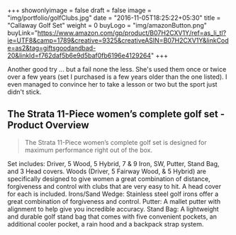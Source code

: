 +++
showonlyimage = false
draft = false
image = "img/portfolio/golfClubs.jpg"
date = "2016-11-05T18:25:22+05:30"
title = "Callaway Golf Set"
weight = 0
buyLogo = "img/amazonButton.png"
buyLink="https://www.amazon.com/gp/product/B07H2CXV1Y/ref=as_li_tl?ie=UTF8&camp=1789&creative=9325&creativeASIN=B07H2CXV1Y&linkCode=as2&tag=giftsgoodandbad-20&linkId=f762daf5b6e9d5baf0fb6196e4129264"
+++

Another good try ... but a fail none the less. She's used them once or twice over a few years (set I purchased is a few years older than the one listed). I even managed to convince her to take a lesson or two but the sport just didn't stick.
<!--more-->


## The Strata 11-Piece women’s complete golf set - Product Overview

> The Strata 11-Piece women’s complete golf set is designed for maximum performance right out of the box.

Set includes: Driver, 5 Wood, 5 Hybrid, 7 & 9 Iron, SW, Putter, Stand Bag, and 3 Head covers.
Woods (Driver, 5 Fairway Wood, & 5 Hybrid) are specifically designed to give women a great combination of distance, forgiveness and control with clubs that are very easy to hit. A head cover for each is included.
Irons/Sand Wedge: Stainless steel golf irons offer a great combination of forgiveness and control.
Putter: A mallet putter with alignment to help give you incredible accuracy.
Stand Bag: A lightweight and durable golf stand bag that comes with five convenient pockets, an additional cooler pocket, a rain hood and a backpack strap system.

